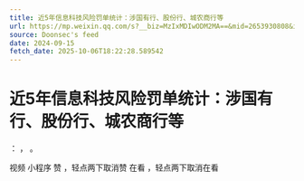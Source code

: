 ```yaml
---
title: 近5年信息科技风险罚单统计：涉国有行、股份行、城农商行等
url: https://mp.weixin.qq.com/s?__biz=MzIxMDIwODM2MA==&mid=2653930808&idx=1&sn=c7df5973ac74b115f62ae6970c3ca2a3
source: Doonsec's feed
date: 2024-09-15
fetch_date: 2025-10-06T18:22:28.589542
---
```


# 近5年信息科技风险罚单统计：涉国有行、股份行、城农商行等

：
，
。

视频
小程序
赞
，轻点两下取消赞
在看
，轻点两下取消在看